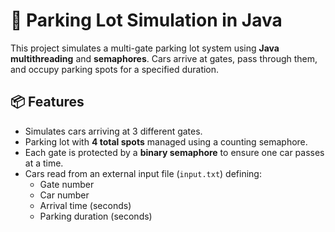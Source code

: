 # 🚗 Parking Lot Simulation in Java

This project simulates a multi-gate parking lot system using **Java multithreading** and **semaphores**. Cars arrive at gates, pass through them, and occupy parking spots for a specified duration.

## 📦 Features

- Simulates cars arriving at 3 different gates.
- Parking lot with **4 total spots** managed using a counting semaphore.
- Each gate is protected by a **binary semaphore** to ensure one car passes at a time.
- Cars read from an external input file (`input.txt`) defining:
  - Gate number
  - Car number
  - Arrival time (seconds)
  - Parking duration (seconds)